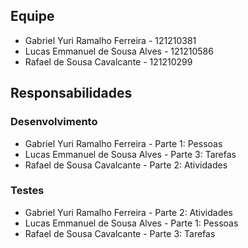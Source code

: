 ## Equipe
- Gabriel Yuri Ramalho Ferreira - 121210381
- Lucas Emmanuel de Sousa Alves - 121210586
- Rafael de Sousa Cavalcante - 121210299

## Responsabilidades

### Desenvolvimento
- Gabriel Yuri Ramalho Ferreira - Parte 1: Pessoas
- Lucas Emmanuel de Sousa Alves - Parte 3: Tarefas
- Rafael de Sousa Cavalcante - Parte 2: Atividades

### Testes
- Gabriel Yuri Ramalho Ferreira - Parte 2: Atividades
- Lucas Emmanuel de Sousa Alves - Parte 1: Pessoas
- Rafael de Sousa Cavalcante - Parte 3: Tarefas
